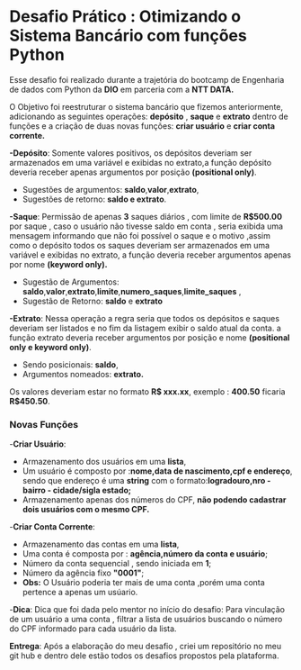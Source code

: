 # Desafio Prático : Otimizando o Sistema Bancário com funções Python

Esse desafio foi realizado durante a trajetória do bootcamp de Engenharia de dados com Python da **DIO** em parceria com a **NTT DATA.**

O Objetivo foi reestruturar o sistema bancário que fizemos anteriormente, adicionando as seguintes operações: **depósito** , **saque** e **extrato** dentro de funções e  a criação de duas novas funções: **criar usuário** e **criar conta corrente.**

**-Depósito**: Somente valores positivos, os depósitos deveriam ser armazenados em uma variável e exibidas no extrato,a função depósito deveria receber apenas argumentos por posição **(positional only)**.
- Sugestões de argumentos: **saldo**,**valor**,**extrato**,
- Sugestões de retorno: **saldo e extrato**.

**-Saque**: Permissão de apenas **3** saques diários , com limite de **R$500.00** por saque , caso o usuário não tivesse saldo em conta , seria exibida uma mensagem informando que não foi possível o saque e o motivo ,assim como o depósito todos os saques deveriam ser armazenados em uma variável e exibidas no extrato, a função deveria receber argumentos apenas por nome **(keyword only).**
- Sugestão de Argumentos: **saldo**,**valor**,**extrato**,**limite**,**numero_saques**,**limite_saques** , 
- Sugestão de Retorno: **saldo** e **extrato**

**-Extrato**: Nessa operação a regra seria que todos os depósitos e saques deveriam ser listados e no fim da listagem exibir o saldo atual da conta. a função extrato deveria receber argumentos por posição e nome **(positional only e keyword only)**.
- Sendo posicionais: **saldo**,
- Argumentos nomeados: **extrato.**

Os valores deveriam estar no formato **R$ xxx.xx**, exemplo : **400.50** ficaria **R$450.50**.

### Novas Funções
-**Criar Usuário**:
-  Armazenamento dos usuários em uma **lista**,
-  Um usuário é composto por :**nome,data de nascimento,cpf e endereço**, sendo que endereço é uma **string** com o formato:**logradouro,nro -bairro - cidade/sigla estado;**
- Armazenamento apenas dos números do CPF, **não podendo cadastrar dois usuários com o mesmo CPF.**

-**Criar Conta Corrente**:

- Armazenamento das contas em uma **lista**,
- Uma conta é composta por : **agência,número da conta e usuário**;
- Número da conta sequencial , sendo iniciada em **1**;
- Número da agência fixo **"0001"**;
- **Obs:** O Usuário poderia ter mais de uma conta ,porém uma conta pertence a apenas um usúario.


-**Dica**: Dica que foi dada pelo mentor no início do desafio: Para vinculação de um usuário a uma conta , filtrar a lista de usuários buscando o número do CPF informado para cada usuário da lista. 

**Entrega**: Após a elaboração do meu desafio , criei um repositório no meu git hub e dentro dele estão todos os desafios propostos pela plataforma.
